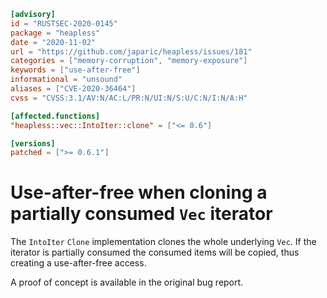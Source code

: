 ```toml
[advisory]
id = "RUSTSEC-2020-0145"
package = "heapless"
date = "2020-11-02"
url = "https://github.com/japaric/heapless/issues/181"
categories = ["memory-corruption", "memory-exposure"]
keywords = ["use-after-free"]
informational = "unsound"
aliases = ["CVE-2020-36464"]
cvss = "CVSS:3.1/AV:N/AC:L/PR:N/UI:N/S:U/C:N/I:N/A:H"

[affected.functions]
"heapless::vec::IntoIter::clone" = ["<= 0.6"]

[versions]
patched = [">= 0.6.1"]
```

# Use-after-free when cloning a partially consumed `Vec` iterator

The `IntoIter` `Clone` implementation clones the whole underlying `Vec`.
If the iterator is partially consumed the consumed items will be copied, thus creating a use-after-free access.

A proof of concept is available in the original bug report.
